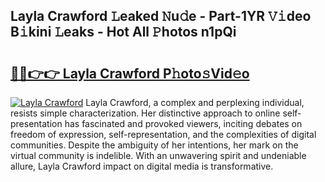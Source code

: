 ## Layla Crawford 𝙻eaked 𝙽u𝚍e - Part-1YR 𝚅𝚒deo B𝚒kini 𝙻eaks - Hot All 𝙿hotos n1pQi

# <h2><a href="http://ld2j00w.urlbe.top/?page=Layla+Crawford">🔗🔗👉👉 Layla Crawford P𝚑oto𝚜Vid𝚎o</a></h2>

[![Layla Crawford](https://i.imgur.com/eBuTRDB.gif)](http://ld2j00w.urlbe.top/?page=Layla+Crawford)
Layla Crawford, a complex and perplexing individual, resists simple characterization. Her distinctive approach to online self-presentation has fascinated and provoked viewers, inciting debates on freedom of expression, self-representation, and the complexities of digital communities. Despite the ambiguity of her intentions, her mark on the virtual community is indelible. With an unwavering spirit and undeniable allure, Layla Crawford impact on digital media is transformative.
